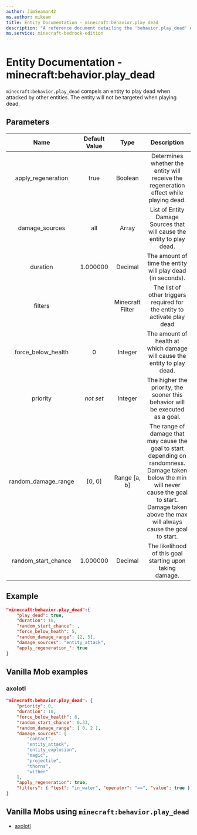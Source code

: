 ```yaml
---
author: JimSeaman42
ms.author: mikeam
title: Entity Documentation - minecraft:behavior.play_dead
description: "A reference document detailing the 'behavior.play_dead' entity goal"
ms.service: minecraft-bedrock-edition
---
```


# Entity Documentation - minecraft:behavior.play_dead

`minecraft:behavior.play_dead` compels an entity to play dead when attacked by other entities. The entity will not be targeted when playing dead.

## Parameters

| Name| Default Value| Type| Description |
|:-----------:|:-----------:|:-----------:|:-----------:|
| apply_regeneration| true| Boolean| Determines whether the entity will receive the regeneration effect while playing dead. |
| damage_sources| all| Array| List of Entity Damage Sources that will cause the entity to play dead. |
| duration| 1.000000| Decimal| The amount of time the entity will play dead (in seconds). |
| filters| | Minecraft Filter| The list of other triggers required for the entity to activate play dead |
| force_below_health| 0| Integer| The amount of health at which damage will cause the entity to play dead. |
| priority|*not set*|Integer|The higher the priority, the sooner this behavior will be executed as a goal.|
| random_damage_range| [0, 0]| Range [a, b]| The range of damage that may cause the goal to start depending on randomness. Damage taken below the min will never cause the goal to start. Damage taken above the max will always cause the goal to start. |
| random_start_chance| 1.000000| Decimal| The likelihood of this goal starting upon taking damage. |

## Example

```json
"minecraft:behavior.play_dead":{
    "play_dead": true,
    "duration": 10,
    "random_start_chance": ,
    "force_below_heath": 5,
    "random_damage_range": [2, 5],
    "damage_sources": "entity_attack",
    "apply_regeneration_": true
}
```

## Vanilla Mob examples

### axolotl

```json
"minecraft:behavior.play_dead": {
    "priority": 0,
    "duration": 10,
    "force_below_health": 8,
    "random_start_chance": 0.33,
    "random_damage_range": [ 0, 2 ],
    "damage_sources": [
        "contact",
        "entity_attack",
        "entity_explosion",
        "magic",
        "projectile",
        "thorns",
        "wither"
    ],
    "apply_regeneration": true,
    "filters": { "test": "in_water", "operator": "==", "value": true }
}
```

## Vanilla Mobs using `minecraft:behavior.play_dead`

- [axolotl](../../../../Source/VanillaBehaviorPack_Snippets/entities/axolotl.md)
